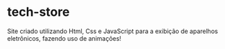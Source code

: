 # tech-store
Site criado utilizando Html, Css e JavaScript para a exibição de aparelhos eletrônicos, fazendo uso de animações!
